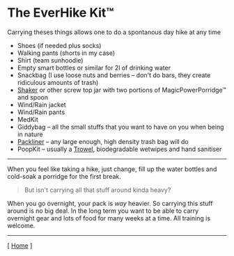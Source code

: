 # The EverHike Kit™

Carrying theses things allows one to do a spontanous day hike at any time

- Shoes (if needed plus socks)
- Walking pants (shorts in my case)
- Shirt (team sunhoodie)
- Empty smart bottles or similar for 2l of drinking water
- Snackbag (I use loose nuts and berries – don't do bars, they create ridiculous amounts of trash)
- [Shaker](https://www.amazon.de/-/en/Protein-Function-Infusion-Strainer-Quality/dp/B0851F3QDZ/) or other screw top jar with two portions of MagicPowerPorridge™ and spoon
- Wind/Rain jacket
- Wind/Rain pants
- MedKit
- Giddybag – all the small stuffs that you want to have on you when being in nature
- [Packliner](https://www.litesmith.com/nylofume-pack-liner-bags/) – any large enough, high density trash bag will do
- PoopKit – usually a [Trowel](https://www.lowergear.com/backpacking-trowel-for-backpacking-sanitation), biodegradable wetwipes and hand sanitiser

---

When you feel like taking a hike, just change, fill up the water bottles and cold-soak a porridge for the first break.

> But isn't carrying all that stuff around kinda heavy?

When you go overnight, your pack is *way* heavier. So carrying this stuff around is no big deal. In the long term you want to be able to carry overnight gear and lots of food for many weeks at a time. All training is welcome.

---

\[ [Home](/) \]
<link rel="stylesheet" href="/css.css">
